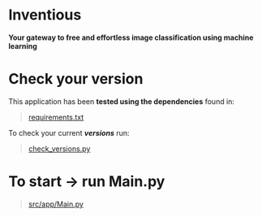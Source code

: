 # Inventious
**Your gateway to free and effortless image classification using machine learning**

# Check your version
This application has been **tested using the dependencies** found in:
> [requirements.txt](requirements.txt)

To check your current ***versions*** run:
> [check_versions.py](check_versions.py)

# To start -> run Main.py
> [src/app/Main.py](Main.py)
